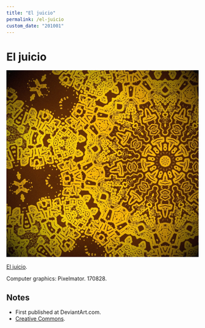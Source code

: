 ```yaml
---
title: "El juicio"
permalink: /el-juicio
custom_date: "201001"
---
```


# El juicio

![El juicio by jProgr](/assets/images/el_juicio.jpg)

[El juicio](https://www.deviantart.com/jprogr/art/El-juicio-701473582).

Computer graphics: Pixelmator. 170828.

## Notes

- First published at DeviantArt.com.
- [Creative Commons](https://creativecommons.org/licenses/by/3.0/).
